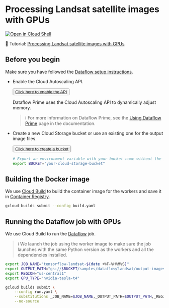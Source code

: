 # Processing Landsat satellite images with GPUs

[![Open in Cloud Shell](http://gstatic.com/cloudssh/images/open-btn.svg)](https://console.cloud.google.com/cloudshell/open?git_repo=https://github.com/GoogleCloudPlatform/python-docs-samples&page=editor&open_in_editor=dataflow/gpu-workers/README.md)

📝 Tutorial: [Processing Landsat satellite images with GPUs](https://cloud.google.com/dataflow/docs/samples/satellite-images-gpus)

## Before you begin

Make sure you have followed the
[Dataflow setup instructions](../../README.md).

* Enable the Cloud Autoscaling API.

    <button><a href="https://console.cloud.google.com/flows/enableapi?apiid=autoscaling.googleapis.com">
        Click here to enable the API
    </a></button>

    Dataflow Prime uses the Cloud Autoscaling API to dynamically adjust memory.

    > ℹ️ For more information on Dataflow Prime, see the [Using Dataflow Prime](https://cloud.google.com/dataflow/docs/guides/enable-dataflow-prime#enable-prime) page in the documentation.

* Create a new Cloud Storage bucket or use an existing one for the output image files.

    <button><a href="https://console.cloud.google.com/storage/create-bucket">
        Click here to create a bucket
    </a></button>

    ```sh
    # Export an environment variable with your bucket name without the gs:// prefix.
    export BUCKET="your-cloud-storage-bucket"
    ```

## Building the Docker image

We use
[Cloud Build](https://cloud.google.com/build)
to build the container image for the workers and save it in
[Container Registry](https://cloud.google.com/container-registry/).

```sh
gcloud builds submit --config build.yaml
```

## Running the Dataflow job with GPUs

We use Cloud Build to run the [Dataflow](https://cloud.google.com/dataflow) job.

> ℹ️ We launch the job using the worker image to make sure the job launches
> with the same Python version as the workers and all the dependencies installed.

```sh
export JOB_NAME="tensorflow-landsat-$(date +%F-%H%M%S)"
export OUTPUT_PATH="gs://$BUCKET/samples/dataflow/landsat/output-images/"
export REGION="us-central1"
export GPU_TYPE="nvidia-tesla-t4"

gcloud builds submit \
    --config run.yaml \
    --substitutions _JOB_NAME=$JOB_NAME,_OUTPUT_PATH=$OUTPUT_PATH,_REGION=$REGION,_GPU_TYPE=$GPU_TYPE \
    --no-source
```
